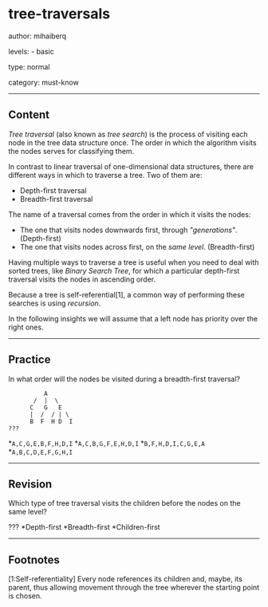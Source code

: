 # tree-traversals
author: mihaiberq

levels:
	- basic

type: normal

category: must-know

---
## Content

*Tree traversal* (also known as *tree search*) is the process of visiting each node in the tree data structure once. The order in which the algorithm visits the nodes serves for classifying them.

In contrast to linear traversal of one-dimensional data structures, there are different ways in which to traverse a tree. Two of them are:
- Depth-first traversal
- Breadth-first traversal

The name of a traversal comes from the order in which it visits the nodes:
- The one that visits nodes downwards first, through _"generations"_. (Depth-first)
- The one that visits nodes across first, on the _same level_. (Breadth-first)

Having multiple ways to traverse a tree is useful when you need to deal with sorted trees, like *Binary Search Tree*, for which a particular depth-first traversal visits the nodes in ascending order.

Because a tree is self-referential[1], a common way of performing these searches is using *recursion*.


In the following insights we will assume that a left node has priority over the right ones.


---
## Practice

In what order will the nodes be visited during a breadth-first traversal?
```
          A
       /  |  \
      C   G   E
      |  /  / | \
      B  F  H D  I
???
```
*`A,C,G,E,B,F,H,D,I`
*`A,C,B,G,F,E,H,D,I`
*`B,F,H,D,I,C,G,E,A`
*`A,B,C,D,E,F,G,H,I`

---
## Revision

Which type of tree traversal visits the children before the nodes on the same level?

???
*Depth-first
*Breadth-first
*Children-first

---
## Footnotes

[1:Self-referentiality]
Every node references its children and, maybe, its parent, thus allowing movement through the tree wherever the starting point is chosen.